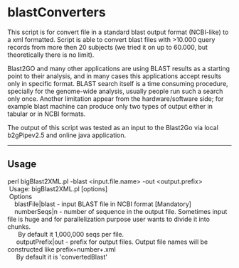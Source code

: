 blastConverters
===============

This script is for convert file in a standard blast output format (NCBI-like) to a xml formatted. Script is able to convert blast files with >10.000 query records from more then 20 subjects (we tried it on up to 60.000, but theoretically there is no limit). 

 Blast2GO and many other applications are using BLAST results as a starting point to their analysis, and in many cases this applications accept results only in specific format. BLAST search itself is a time consuming procedure, specially for the genome-wide analysis, usually people run such a search only once. Another limitation appear from the hardware/software side; for example blast machine can produce only two types of output either in tabular or in NCBI formats.

The output of this script was tested as an input to the Blast2Go via local b2gPipev2.5 and online java application.


-------------------
Usage
-------------------

perl bigBlast2XML.pl -blast <input.file.name> -out <output.prefix>
<br>
&nbsp;Usage:   bigBlast2XML.pl [options]
<br>
&nbsp;Options<br>
&nbsp;&nbsp;&nbsp;&nbsp;blastFile|blast  - input BLAST file in NCBI format [Mandatory]<br>
&nbsp;&nbsp;&nbsp;&nbsp;numberSeqs|n     - number of sequence in the output file. Sometimes input file is huge and for parallelization purpose user wants to divide it into chunks.<br>
&nbsp;&nbsp;&nbsp;&nbsp;&nbsp; By default it 1,000,000 seqs per file.<br>
&nbsp;&nbsp;&nbsp;&nbsp; outputPrefix|out - prefix for output files. Output file names will be constructed like prefix+number+.xml<br>
&nbsp;&nbsp;&nbsp;&nbsp;&nbsp;By default it is 'convertedBlast'<br>




